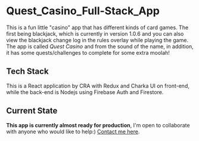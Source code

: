 # Quest_Casino_Full-Stack_App
This is a fun little "casino" app that has different kinds of card games. The first being blackjack, which is currently in version 1.0.6 and you can also view the blackjack change log in the rules overlay while playing the game. The app is called _Quest Casino_ and from the sound of the name, in addition, it has some quests/challenges to complete for some extra moolah!

## Tech Stack
This is a React application by CRA with Redux and Charka UI on front-end, while the back-end is Nodejs using Firebase Auth and Firestore.

## Current State
__This app is currently almost ready for production__, I'm open to collaborate with anyone who would like to help:) [Contact me here](mailto:davidbish2002@hotmail.com).
